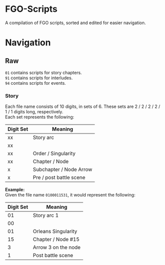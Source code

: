 # FGO-Scripts

A compilation of FGO scripts, sorted and edited for easier navigation.

# Navigation
## Raw

`01` contains scripts for story chapters.  
`91` contains scripts for interludes.  
`94` contains scripts for events.
### Story

Each file name consists of 10 digits, in sets of 6. These sets are 2 / 2 / 2 / 2 / 1 / 1 digits long, respectively.  
Each set represents the following:

| Digit Set | Meaning |
| --- | --- |
| xx | Story arc |
| xx | |
| xx | Order / Singularity |
| xx | Chapter / Node |
| x | Subchapter / Node Arrow |
| x | Pre / post battle scene |

**Example:**  
Given the file name `0100011531`, it would represent the following:

| Digit Set | Meaning |
| --- | --- |
| 01 | Story arc 1 |
| 00 | |
| 01 | Orleans Singularity |
| 15 | Chapter / Node #15 |
| 3 | Arrow 3 on the node |
| 1 | Post battle scene |